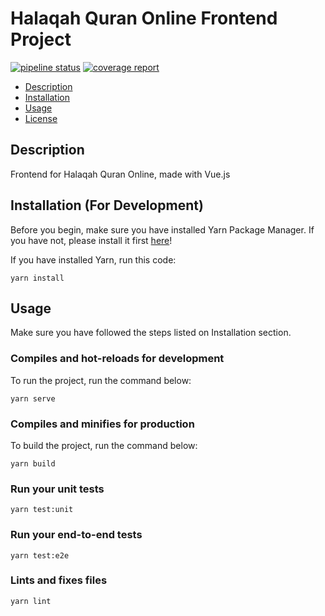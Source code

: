 # Halaqah Quran Online Frontend Project

[![pipeline status](https://gitlab.cs.ui.ac.id/ppl-fasilkom-ui/2020/people/halaqah-quran-online-frontend/badges/staging/pipeline.svg)](https://gitlab.cs.ui.ac.id/ppl-fasilkom-ui/2020/people/halaqah-quran-online-frontend/commits/staging)
[![coverage report](https://gitlab.cs.ui.ac.id/ppl-fasilkom-ui/2020/people/halaqah-quran-online-frontend/badges/staging/coverage.svg)](https://gitlab.cs.ui.ac.id/ppl-fasilkom-ui/2020/people/halaqah-quran-online-frontend/commits/staging)


* [Description](#description)
* [Installation](#installation-for-development)
* [Usage](#usage)
* [License](#license)

## Description

Frontend for Halaqah Quran Online, made with Vue.js

## Installation (For Development)
Before you begin, make sure you have installed Yarn Package Manager. If you have not, please install it first [here](https://classic.yarnpkg.com/en/docs/install)!

If you have installed Yarn, run this code:
```
yarn install
```

## Usage
Make sure you have followed the steps listed on Installation section.

### Compiles and hot-reloads for development
To run the project, run the command below:
```
yarn serve
```

### Compiles and minifies for production
To build the project, run the command below:
```
yarn build
```

### Run your unit tests
```
yarn test:unit
```

### Run your end-to-end tests
```
yarn test:e2e
```

### Lints and fixes files
```
yarn lint
```
